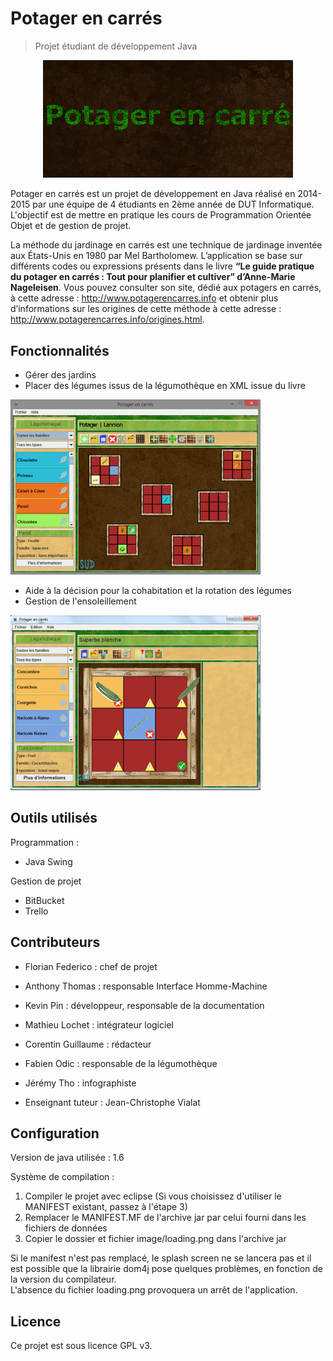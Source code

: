 # Potager en carrés
> Projet étudiant de développement Java

<p align="center">
  <img src="readme/Animation.gif" alt="" width="400"/>
</p>

Potager en carrés est un projet de développement en Java réalisé en 2014-2015 par une équipe de 4 étudiants en 2ème année de DUT Informatique.
L'objectif est de mettre en pratique les cours de Programmation Orientée Objet et de gestion de projet.

La méthode du jardinage en carrés est une technique de jardinage inventée aux États-Unis en 1980 par Mel Bartholomew. 
L’application se base sur différents codes ou expressions présents dans le livre **“Le guide pratique du potager en carrés : Tout pour planifier et cultiver” d’Anne-Marie Nageleisen**. 
Vous pouvez consulter son site, dédié aux potagers en carrés, à cette adresse : http://www.potagerencarres.info et obtenir plus d’informations sur les origines de cette méthode à cette adresse : http://www.potagerencarres.info/origines.html.

## Fonctionnalités

* Gérer des jardins
* Placer des légumes issus de la légumothèque en XML issue du livre

<p align="left">
  <img src="readme/01-jardin.png" alt="" width="400"/>
</p>

* Aide à la décision pour la cohabitation et la rotation des légumes
* Gestion de l'ensoleillement
 
<p align="left">
  <img src="readme/02-planche.png" alt="" width="400"/>
</p>

## Outils utilisés

Programmation :
* Java Swing

Gestion de projet
* BitBucket
* Trello

## Contributeurs

* Florian Federico : chef de projet
* Anthony Thomas : responsable Interface Homme-Machine
* Kevin Pin : développeur, responsable de la documentation
* Mathieu Lochet : intégrateur logiciel
* Corentin Guillaume : rédacteur
* Fabien Odic : responsable de la légumothèque
* Jérémy Tho : infographiste


* Enseignant tuteur : Jean-Christophe Vialat


## Configuration

Version de java utilisée : 1.6

Système de compilation :
1. Compiler le projet avec eclipse (Si vous choisissez d'utiliser le MANIFEST existant, passez à l'étape 3)
2. Remplacer le MANIFEST.MF de l'archive jar par celui fourni dans les fichiers de données
3. Copier le dossier et fichier image/loading.png dans l'archive jar

Si le manifest n'est pas remplacé, le splash screen ne se lancera pas et il est possible que la librairie dom4j pose quelques problèmes, en fonction de la version du compilateur. <br/>
L'absence du fichier loading.png provoquera un arrêt de l'application.

## Licence

Ce projet est sous licence GPL v3.

